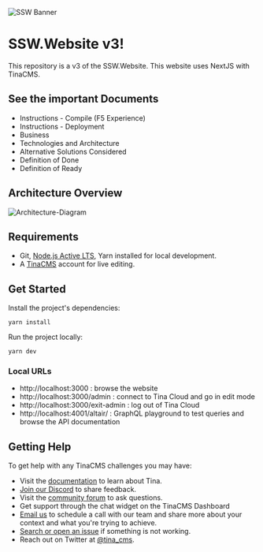 
![SSW Banner](https://user-images.githubusercontent.com/17246482/213943898-d3d7268c-0636-4469-ad47-4052302cf567.png)
# SSW.Website v3!


This repository is a v3 of the SSW.Website. This website uses NextJS with TinaCMS.

## See the important Documents
- Instructions - Compile (F5 Experience)
- Instructions - Deployment
- Business
- Technologies and Architecture
- Alternative Solutions Considered
- Definition of Done
- Definition of Ready

## Architecture Overview
![Architecture-Diagram](https://user-images.githubusercontent.com/17246482/213943914-a98f32b5-4b65-4316-82ca-9cd308f3f315.png)

## Requirements

- Git, [Node.js Active LTS](https://nodejs.org/en/about/releases/), Yarn installed for local development.
- A [TinaCMS](https://app.tina.io) account for live editing.

## Get Started

Install the project's dependencies:

```
yarn install
```

Run the project locally:

```
yarn dev
```

### Local URLs

- http://localhost:3000 : browse the website
- http://localhost:3000/admin : connect to Tina Cloud and go in edit mode
- http://localhost:3000/exit-admin : log out of Tina Cloud
- http://localhost:4001/altair/ : GraphQL playground to test queries and browse the API documentation

## Getting Help

To get help with any TinaCMS challenges you may have:

- Visit the [documentation](https://tina.io/docs/) to learn about Tina.
- [Join our Discord](https://discord.gg/zumN63Ybpf) to share feedback.
- Visit the [community forum](https://community.tinacms.org/) to ask questions.
- Get support through the chat widget on the TinaCMS Dashboard
- [Email us](mailto:support@tina.io) to schedule a call with our team and share more about your context and what you're trying to achieve.
- [Search or open an issue](https://github.com/tinacms/tinacms/issues) if something is not working.
- Reach out on Twitter at [@tina_cms](https://twitter.com/tina_cms).
